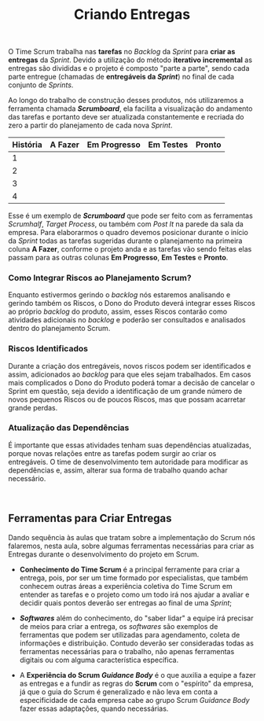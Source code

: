 <div align="center">

# Criando Entregas

</div>

<br>

O Time Scrum trabalha nas **tarefas** no *Backlog* da *Sprint* para **criar as entregas** da *Sprint*. Devido a utilização do método **iterativo incremental** as entregas são divididas e o projeto é composto "parte a parte", sendo cada parte entregue (chamadas de **entregáveis da *Sprint***) no final de cada conjunto de *Sprints*.

Ao longo do trabalho de construção desses produtos, nós utilizaremos a ferramenta chamada ***Scrumboard***, ela facilita a visualização do andamento das tarefas e portanto deve ser atualizada constantemente e recriada do zero a partir do planejamento de cada nova *Sprint*.

| História | A Fazer | Em Progresso | Em Testes | Pronto |
|----------|---------|--------------|-----------|--------|
|     1    |         |              |           |        |
|     2    |         |              |           |        |
|     3    |         |              |           |        |
|     4    |         |              |           |        |

Esse é um exemplo de ***Scrumboard*** que pode ser feito com as ferramentas *Scrumhalf*,  *Target Process*, ou também com *Post It* na parede da sala da empresa. Para elaborarmos o quadro devemos posicionar durante o início da *Sprint* todas as tarefas sugeridas durante o planejamento na primeira coluna **A Fazer**, conforme o projeto anda e as tarefas vão sendo feitas elas passam para as outras colunas **Em Progresso**, **Em Testes** e **Pronto**.

### Como Integrar Riscos ao Planejamento Scrum?

Enquanto estivermos gerindo o *backlog* nós estaremos analisando e gerindo também os Riscos, o Dono do Produto deverá integrar esses Riscos ao próprio *backlog* do produto, assim, esses Riscos contarão como atividades adicionais no *backlog* e poderão ser consultados e analisados dentro do planejamento Scrum.

### Riscos Identificados

Durante a criação dos entregáveis, novos riscos podem ser identificados e assim, adicionados ao *backlog* para que eles sejam trabalhados. Em casos mais complicados o Dono do Produto poderá tomar a decisão de cancelar o Sprint em questão, seja devido a identificação de um grande número de novos pequenos Riscos ou de poucos Riscos, mas que possam acarretar grande perdas.

### Atualização das Dependências

É importante que essas atividades tenham suas dependências atualizadas, porque novas relações entre as tarefas podem surgir ao criar os entregáveis. O time de desenvolvimento tem autoridade para modificar as dependências e, assim, alterar sua forma de trabalho quando achar necessário.

<br>

## Ferramentas para Criar Entregas

Dando sequência às aulas que tratam sobre a implementação do Scrum nós falaremos, nesta aula, sobre algumas ferramentas necessárias para criar as Entregas durante o desenvolvimento do projeto em Scrum.

- **Conhecimento do Time Scrum** é a principal ferramente para criar a entrega, pois, por ser um time formado por especialistas, que também conhecem outras áreas a experiência coletiva do Time Scrum em entender as tarefas e o projeto como um todo irá nos ajudar a avaliar e decidir quais pontos deverão ser entregas ao final de uma *Sprint*;

- ***Softwares*** além do conhecimento, do "saber lidar" a equipe irá precisar de meios para criar a entrega, os *softwares* são exemplos de ferramentas que podem ser utilizadas para agendamento, coleta de informações e distribuição. Contudo deverão ser consideradas todas as ferramentas necessárias para o trabalho, não apenas ferramentas digitais ou com alguma característica específica.

- A **Experiência do Scrum *Guidance Body*** é o que auxilia a equipe a fazer as entregas e a fundir as regras do **Scrum** com o "espírito" da empresa, já que o guia do Scrum é generalizado e não leva em conta a especificidade de cada empresa cabe ao grupo Scrum *Guidance Body* fazer essas adaptações, quando necessárias.